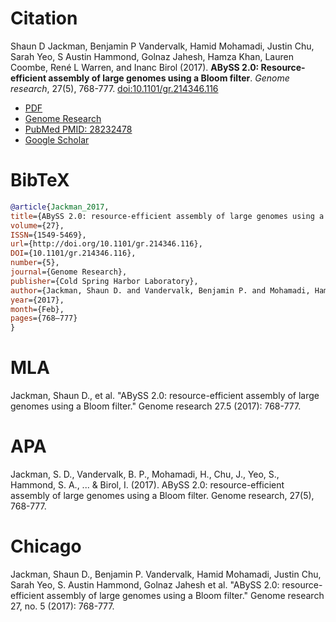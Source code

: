 # Citation

Shaun D Jackman, Benjamin P Vandervalk, Hamid Mohamadi, Justin Chu, Sarah Yeo, S Austin Hammond, Golnaz Jahesh, Hamza Khan, Lauren Coombe, René L Warren, and Inanc Birol (2017).
**ABySS 2.0: Resource-efficient assembly of large genomes using a Bloom filter**.
*Genome research*, 27(5), 768-777.
[doi:10.1101/gr.214346.116](http://doi.org/10.1101/gr.214346.116)

- [PDF](http://genome.cshlp.org/content/27/5/768.full.pdf)
- [Genome Research](http://genome.cshlp.org/content/27/5/768)
- [PubMed PMID: 28232478](https://www.ncbi.nlm.nih.gov/pubmed/28232478)
- [Google Scholar](http://scholar.google.ca/scholar?q=10.1101/gr.214346.116)

# BibTeX

```bibtex
@article{Jackman_2017,
title={ABySS 2.0: resource-efficient assembly of large genomes using a Bloom filter},
volume={27},
ISSN={1549-5469},
url={http://doi.org/10.1101/gr.214346.116},
DOI={10.1101/gr.214346.116},
number={5},
journal={Genome Research},
publisher={Cold Spring Harbor Laboratory},
author={Jackman, Shaun D. and Vandervalk, Benjamin P. and Mohamadi, Hamid and Chu, Justin and Yeo, Sarah and Hammond, S. Austin and Jahesh, Golnaz and Khan, Hamza and Coombe, Lauren and Warren, Rene L. and et al.},
year={2017},
month={Feb},
pages={768–777}
}
```

# MLA

Jackman, Shaun D., et al. "ABySS 2.0: resource-efficient assembly of large genomes using a Bloom filter." Genome research 27.5 (2017): 768-777.

# APA

Jackman, S. D., Vandervalk, B. P., Mohamadi, H., Chu, J., Yeo, S., Hammond, S. A., ... & Birol, I. (2017). ABySS 2.0: resource-efficient assembly of large genomes using a Bloom filter. Genome research, 27(5), 768-777.

# Chicago

Jackman, Shaun D., Benjamin P. Vandervalk, Hamid Mohamadi, Justin Chu, Sarah Yeo, S. Austin Hammond, Golnaz Jahesh et al. "ABySS 2.0: resource-efficient assembly of large genomes using a Bloom filter." Genome research 27, no. 5 (2017): 768-777.
